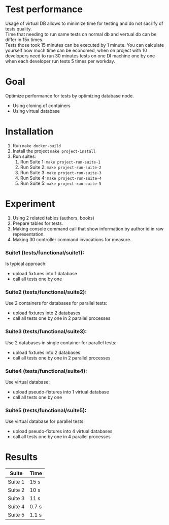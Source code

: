 # Test performance

Usage of virtual DB allows to minimize time for testing and do not sacrify of tests quality.  
Time that needing to run same tests on normal db and vertual db can be differ in 15x times.  
Tests those took 15 minutes can be executed by 1 minute. You can calculate yourself how much
time can be economed, when on project with 10 developers need to run 30 minutes tests on one 
DI machine one by one when each developer run tests 5 times per workday.

# Goal

Optimize performance for tests by optimizing database node.
- Using cloning of containers
- Using virtual database

# Installation

1. Run `make docker-build`
2. Install the project `make project-install`
3. Run suites:
    1. Run Suite 1: `make project-run-suite-1`
    2. Run Suite 2: `make project-run-suite-2`
    3. Run Suite 3: `make project-run-suite-3`
    4. Run Suite 4: `make project-run-suite-4`
    5. Run Suite 5: `make project-run-suite-5`

# Experiment

1. Using 2 related tables (authors, books)
2. Prepare tables for tests.
3. Making console command call that show information by author id in raw representation.
4. Making 30 controller command invocations for measure.

### Suite1 (tests/functional/suite1):

Is typical approach:

- upload fixtures into 1 database
- call all tests one by one

### Suite2 (tests/functional/suite2):

Use 2 containers for databases for parallel tests:

- upload fixtures into 2 databases
- call all tests one by one in 2 parallel processes

### Suite3 (tests/functional/suite3):

Use 2 databases in single container for parallel tests:

- upload fixtures into 2 databases
- call all tests one by one in 2 parallel processes

### Suite4 (tests/functional/suite4):

Use virtual database:

- upload pseudo-fixtures into 1 virtual database
- call all tests one by one

### Suite5 (tests/functional/suite5):

Use virtual database for parallel tests:

- upload pseudo-fixtures into 4 virtual databases
- call all tests one by one in 4 parallel processes

# Results

| Suite | Time |
| --------- | --------- |
| Suite 1 | 15 s |
| Suite 2 | 10 s |
| Suite 3 | 11 s |
| Suite 4 | 0.7 s |
| Suite 5 | 1.1 s |
